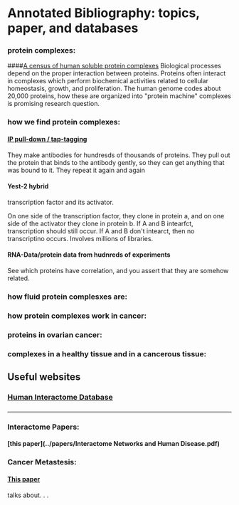 
# Annotated Bibliography: topics, paper, and databases

### protein complexes:
####[A census of human soluble protein complexes](https://www.sciencedirect.com/science/article/pii/S0092867412010069?via%3Dihub)
Biological processes depend on the proper interaction between proteins. Proteins often interact in complexes which perform biochemical activities related to cellular homeostasis, growth, and proliferation. The human genome codes about 20,000 proteins, how these are organized into "protein machine" complexes is promising research question.

### how we find protein complexes:

#### [IP pull-down / tap-tagging](https://en.wikipedia.org/wiki/Immunoprecipitation#Individual_protein_immunoprecipitation_(IP))

They make antibodies for hundresds of thousands of proteins. They pull out the protein that binds to the antibody gently, so they can get anything that was bound to it. They repeat it again and again

#### Yest-2 hybrid

transcription factor and its activator.

On one side of the transcription factor, they clone in protein a, and on one side of the activator they clone in protein b. If A and B intearfct, transcription should still occur. If A and B don't intearct, then no transcriptino occurs. Involves millions of libraries.

#### RNA-Data/protein data from hudnreds of experiments

See which proteins have correlation, and you assert that they are somehow related.

#### 

### how fluid protein complesxes are:

### how protein complexes work in cancer:

### proteins in ovarian cancer:

### complexes in a healthy tissue and in a cancerous tissue:


## Useful websites

### [Human Interactome Database](http://interactome.dfci.harvard.edu/H_sapiens/)

### 



---------------------


### Interactome Papers:

#### [this paper](../papers/Interactome Networks and Human Disease.pdf)


### Cancer Metastesis:

#### [This paper](../papers/cancer_metastesis.pdf) 
talks about. . . 
